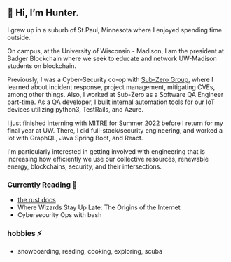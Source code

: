 ## 👋 Hi, I’m Hunter.

I grew up in a suburb of St.Paul, Minnesota where I enjoyed spending time outside.

On campus, at the University of Wisconsin - Madison, I am the president at Badger Blockchain where we seek to educate and network UW-Madison students on blockchain.

Previously, I was a Cyber-Security co-op with [Sub-Zero Group](https://www.subzero-wolf.com), where I learned about incident response, project management, mitigating CVEs, among other things. Also, I worked at Sub-Zero as a Software QA Engineer part-time. As a QA developer, I built internal automation tools for our IoT devices utilizing python3, TestRails, and Azure.

I just finished interning with [MITRE](https://www.mitre.org) for Summer 2022 before I return for my final year at UW. There, I did full-stack/security engineering, and worked a lot with GraphQL, Java Spring Boot, and React.

I'm particularly interested in getting involved with engineering that is increasing how efficiently we use our collective resources, renewable energy, blockchains, security, and their intersections. 

### Currently Reading 📕  
- [the rust docs](https://doc.rust-lang.org/book/) 
- Where Wizards Stay Up Late: The Origins of the Internet
- Cybersecurity Ops with bash

### hobbies ⚡️ 
- snowboarding, reading, cooking, exploring, scuba


